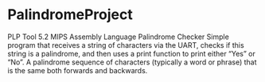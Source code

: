 # PalindromeProject
PLP Tool 5.2 MIPS Assembly Language Palindrome Checker
Simple program that receives a string of characters via the UART, checks if this string is a palindrome, and then uses a print function to print either “Yes” or “No”. A palindrome sequence of characters (typically a word or phrase) that is the same both forwards and backwards.






